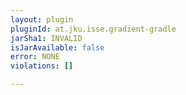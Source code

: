```yaml
---
layout: plugin
pluginId: at.jku.isse.gradient-gradle
jarSha1: INVALID
isJarAvailable: false
error: NONE
violations: []

---
```


